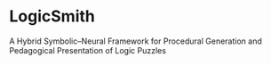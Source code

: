 # LogicSmith
A Hybrid Symbolic–Neural Framework for Procedural Generation and Pedagogical Presentation of Logic Puzzles

